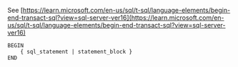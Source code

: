 See [https://learn.microsoft.com/en-us/sql/t-sql/language-elements/begin-end-transact-sql?view=sql-server-ver16](https://learn.microsoft.com/en-us/sql/t-sql/language-elements/begin-end-transact-sql?view=sql-server-ver16)
```
BEGIN  
    { sql_statement | statement_block }   
END
```
